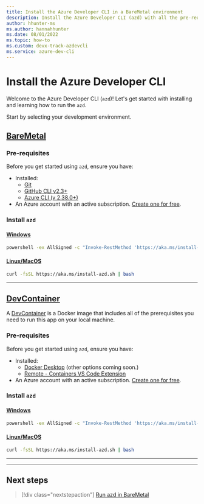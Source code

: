 ```yaml
---
title: Install the Azure Developer CLI in a BareMetal environment
description: Install the Azure Developer CLI (azd) with all the pre-requisites for your local environment.
author: hhunter-ms
ms.author: hannahhunter
ms.date: 08/01/2022
ms.topic: how-to
ms.custom: devx-track-azdevcli
ms.service: azure-dev-cli
---
```


# Install the Azure Developer CLI

Welcome to the Azure Developer CLI (`azd`)! Let's get started with installing and learning how to run the `azd`.

Start by selecting your development environment.

## [BareMetal](#tab/baremetal)

### Pre-requisites

Before you get started using `azd`, ensure you have:

- Installed:
  - [Git](https://git-scm.com/)
  - [GitHub CLI v2.3+](https://github.com/cli/cli)
  - [Azure CLI (v 2.38.0+)](/cli/azure/install-azure-cli)
- An Azure account with an active subscription. [Create one for free](https://azure.microsoft.com/free/?WT.mc_id=A261C142F).

### Install `azd`

#### [Windows](#tab/windows)

```bash
powershell -ex AllSigned -c "Invoke-RestMethod 'https://aka.ms/install-azd.ps1' | Invoke-Expression"
```

#### [Linux/MacOS](#tab/linuxmac)

```bash
curl -fsSL https://aka.ms/install-azd.sh | bash 
```

---

## [DevContainer](#tab/devcontainer)

A [DevContainer](https://code.visualstudio.com/docs/remote/containers) is a Docker image that includes all of the prerequisites you need to run this app on your local machine.

### Pre-requisites

Before you get started using `azd`, ensure you have:

- Installed:
  - [Docker Desktop](https://aka.ms/azure-dev/docker-install) (other options coming soon.)
  - [Remote - Containers VS Code Extension](https://marketplace.visualstudio.com/items?itemName=ms-vscode-remote.remote-containers)
- An Azure account with an active subscription. [Create one for free](https://azure.microsoft.com/free/?WT.mc_id=A261C142F).

### Install `azd`

#### [Windows](#tab/windows)

```bash
powershell -ex AllSigned -c "Invoke-RestMethod 'https://aka.ms/install-azd.ps1' | Invoke-Expression"
```

#### [Linux/MacOS](#tab/linuxmac)

```bash
curl -fsSL https://aka.ms/install-azd.sh | bash 
```

---
---

## Next steps

> [!div class="nextstepaction"]
> [Run azd in BareMetal](run-azd-baremetal.md)
